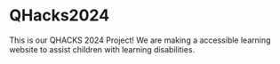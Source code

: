 # QHacks2024
This is our QHACKS 2024 Project! We are making a accessible learning website to assist children with learning disabilities.
